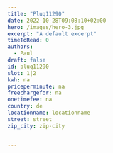 ```yaml
---
title: "Pluq11290"
date: 2022-10-28T09:08:10+02:00
hero: /images/hero-3.jpg
excerpt: "A default excerpt"
timeToRead: 0
authors:
  - Paul
draft: false
id: pluq11290
slot: 1|2
kwh: na
priceperminute: na
freechargefor: na
onetimefee: na
country: de
locationname: locationname
street: street
zip_city: zip-city


---
```

